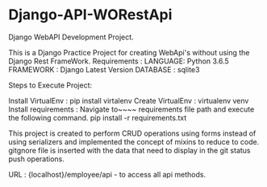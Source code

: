 # Django-API-WORestApi
Django WebAPI Development Project.

This is a Django Practice Project for creating WebApi's without using the Django Rest FrameWork. 
Requirements : 
LANGUAGE: Python 3.6.5
FRAMEWORK : Django Latest Version 
DATABASE : sqlite3

Steps to Execute Project:

Install VirtualEnv : pip install virtalenv
Create VirtualEnv : virtualenv venv
Install requirements : Navigate to~~~~ requirements file path and execute the following command. pip install -r requirements.txt

This project is created to perform CRUD operations using forms instead of using serializers and implemented the concept of mixins to reduce to code.
gitgnore file is inserted with the data that need to display in the git status push operations.


URL : {localhost}/employee/api - to access all api methods.
